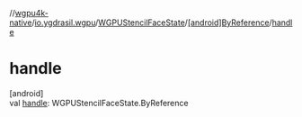 //[wgpu4k-native](../../../../index.md)/[io.ygdrasil.wgpu](../../index.md)/[WGPUStencilFaceState](../index.md)/[[android]ByReference](index.md)/[handle](handle.md)

# handle

[android]\
val [handle](handle.md): WGPUStencilFaceState.ByReference